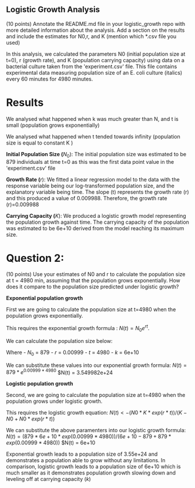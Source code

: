 ## Logistic Growth Analysis

(10 points) Annotate the README.md file in your logistic_growth repo with more detailed information about the analysis. Add a section on the results and include the estimates for N0,r, and K (mention which \*.csv file you used)

In this analysis, we calculated the parameters N0 (initial population size at t=0), r (growth rate), and K (population carrying capacity) using data on a bacterial culture taken from the 'experiment.csv' file. This file contains experimental data measuring population size of an E. coli culture (italics) every 60 minutes for 4980 minutes.

# Results

We analysed what happened when k was much greater than N, and t is small (population grows exponentially)

We analysed what happened when t tended towards infinity (population size is equal to constant K )

**Initial Population Size (**$N_0$): The initial population size was estimated to be 879 individuals at time t=0 as this was the first data point value in the 'experiment.csv' file

**Growth Rate (**$r$): We fitted a linear regression model to the data with the response variable being our log-transformed population size, and the explanatory variable being time. The slope (t) represents the growth rate (r) and this produced a value of 0.009988. Therefore, the growth rate (r)=0.009988

**Carrying Capacity (**$K$): We produced a logistic growth model representing the population growth against time. The carrying capacity of the population was estimated to be 6e+10 derived from the model reaching its maximum size.

# Question 2:

(10 points) Use your estimates of N0 and r to calculate the population size at t = 4980 min, assuming that the population grows exponentially. How does it compare to the population size predicted under logistic growth?

**Exponential population growth**

First we are going to calculate the population size at t=4980 when the population grows exponentially.

This requires the exponential growth formula : $N(t) = N_0 e^{r t}$.

We can calculate the population size below:

Where - $N_0$ = 879 - $r$ = 0.00999 - $t$ = 4980 - $k$ = 6e+10

We can substitute these values into our exponential growth formula: $N(t) = 879*e^{0.00999*4980}$ \$N(t) = 3.549982e+24

**Logistic population growth**

Second, we are going to calculate the population size at t=4980 when the population grows under logistic growth.

This requires the logistic growth equation: $N(t) <- (N0*K*exp(r*t))/(K-N0+N0*exp(r*t))$

We can substitute the above paramenters into our logistic growth formula: $N(t) = (879*6e+10*exp(0.00999*4980))/(6e+10-879+879*exp(0.00999*4980))$ \$N(t) = 6e+10

Exponential growth leads to a population size of 3.55e+24 and demonstrates a population able to grow without any limitations. In comparison, logistic growth leads to a population size of 6e+10 which is much smaller as it demonstrates population growth slowing down and leveling off at carrying capacity ($k$)


